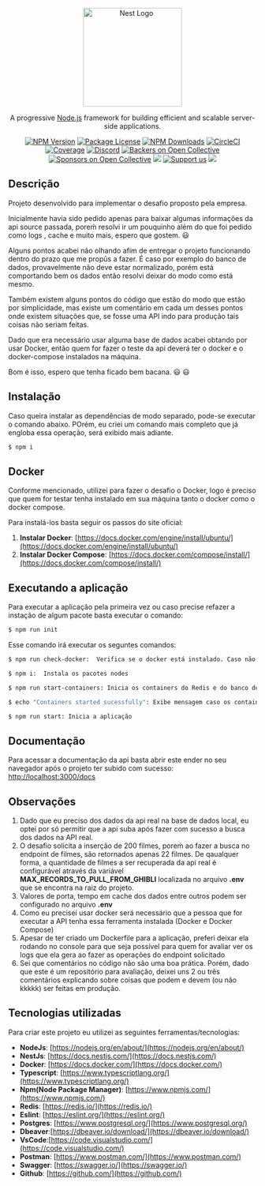 <p align="center">
  <a href="http://nestjs.com/" target="blank"><img src="https://nestjs.com/img/logo-small.svg" width="200" alt="Nest Logo" /></a>
</p>

[circleci-image]: https://img.shields.io/circleci/build/github/nestjs/nest/master?token=abc123def456
[circleci-url]: https://circleci.com/gh/nestjs/nest

  <p align="center">A progressive <a href="http://nodejs.org" target="_blank">Node.js</a> framework for building efficient and scalable server-side applications.</p>
    <p align="center">
<a href="https://www.npmjs.com/~nestjscore" target="_blank"><img src="https://img.shields.io/npm/v/@nestjs/core.svg" alt="NPM Version" /></a>
<a href="https://www.npmjs.com/~nestjscore" target="_blank"><img src="https://img.shields.io/npm/l/@nestjs/core.svg" alt="Package License" /></a>
<a href="https://www.npmjs.com/~nestjscore" target="_blank"><img src="https://img.shields.io/npm/dm/@nestjs/common.svg" alt="NPM Downloads" /></a>
<a href="https://circleci.com/gh/nestjs/nest" target="_blank"><img src="https://img.shields.io/circleci/build/github/nestjs/nest/master" alt="CircleCI" /></a>
<a href="https://coveralls.io/github/nestjs/nest?branch=master" target="_blank"><img src="https://coveralls.io/repos/github/nestjs/nest/badge.svg?branch=master#9" alt="Coverage" /></a>
<a href="https://discord.gg/G7Qnnhy" target="_blank"><img src="https://img.shields.io/badge/discord-online-brightgreen.svg" alt="Discord"/></a>
<a href="https://opencollective.com/nest#backer" target="_blank"><img src="https://opencollective.com/nest/backers/badge.svg" alt="Backers on Open Collective" /></a>
<a href="https://opencollective.com/nest#sponsor" target="_blank"><img src="https://opencollective.com/nest/sponsors/badge.svg" alt="Sponsors on Open Collective" /></a>
  <a href="https://paypal.me/kamilmysliwiec" target="_blank"><img src="https://img.shields.io/badge/Donate-PayPal-ff3f59.svg"/></a>
    <a href="https://opencollective.com/nest#sponsor"  target="_blank"><img src="https://img.shields.io/badge/Support%20us-Open%20Collective-41B883.svg" alt="Support us"></a>
  <a href="https://twitter.com/nestframework" target="_blank"><img src="https://img.shields.io/twitter/follow/nestframework.svg?style=social&label=Follow"></a>
</p>
  <!--[![Backers on Open Collective](https://opencollective.com/nest/backers/badge.svg)](https://opencollective.com/nest#backer)
  [![Sponsors on Open Collective](https://opencollective.com/nest/sponsors/badge.svg)](https://opencollective.com/nest#sponsor)-->

## Descrição

Projeto desenvolvido para implementar o desafio proposto pela empresa.

Inicialmente havia sido pedido apenas para baixar algumas informações da api source passada, poreḿ resolvi ir um pouquinho além do que foi pedido como logs , cache e muito mais, espero que gostem. 😃

Alguns pontos acabei não olhando afim de entregar o projeto funcionando dentro do prazo que me propûs a fazer. É caso por exemplo do banco de dados, provavelmente não deve estar normalizado, porém está comportando bem os dados então resolvi deixar do modo como está mesmo.

Também existem alguns pontos do código que estão do modo que estão por simplicidade, mas existe um comentário em cada um desses pontos onde existem situações que, se fosse uma API indo para produção tais coisas não seriam feitas.

Dado que era necessário usar alguma base de dados acabei obtando por usar Docker, então quem for fazer o teste da api deverá ter o docker e o docker-compose instalados na máquina.

Bom é isso, espero que tenha ficado bem bacana. 😃 😃

## Instalação

Caso queira instalar as dependências de modo separado, pode-se executar o comando abaixo. POrém, eu criei um comando mais completo que já engloba essa operação, será exibido mais adiante.

```bash
$ npm i
```

## Docker

Conforme mencionado, utilizei para fazer o desafio o Docker, logo é preciso que quem for testar tenha instalado em sua máquina tanto o docker como o docker compose.

Para instalá-los basta seguir os passos do site oficial:

1. **Instalar Docker**: [https://docs.docker.com/engine/install/ubuntu/](https://docs.docker.com/engine/install/ubuntu/)
2. **Instalar Docker Compose**: [https://docs.docker.com/compose/install/](https://docs.docker.com/compose/install/)

## Executando a aplicação

Para executar a aplicação pela primeira vez ou caso precise refazer a instação de algum pacote basta executar o comando:

```bash
$ npm run init
```

Esse comando irá executar os seguntes comandos:

```bash
$ npm run check-docker:  Verifica se o docker está instalado. Caso não esteja, será necessário fazer a instação manual
```

```bash
$ npm i:  Instala os pacotes nodes
```

```bash
$ npm run start-containers: Inicia os containers do Redis e do banco de dados Postgres
```

```bash
$ echo "Containers started sucessfully": Exibe mensagem caso os containers tenham iniciado com sucesso
```

```bash
$ npm run start: Inicia a aplicação
```

## Documentação

Para acessar a documentação da api basta abrir este ender no seu navegador após o projeto ter subido com sucesso: [http://localhost:3000/docs](http://localhost:3000/docs)

## Observações

1.  Dado que eu preciso dos dados da api real na base de dados local, eu optei por só permitir que a api suba após fazer com sucesso a busca dos dados na API real.
2.  O desafio solicita a inserção de 200 filmes, poreḿ ao fazer a busca no endpoint de filmes, são retornados apenas 22 filmes. De qaualquer forma, a quantidade de filmes a ser recuperada da api real é configurável através da variável **MAX_RECORDS_TO_PULL_FROM_GHIBLI** localizada no arquivo **.env** que se encontra na raiz do projeto.
3.  Valores de porta, tempo em cache dos dados entre outros podem ser configurado no arquivo **.env**
4.  Como eu precisei usar docker será necessário que a pessoa que for executar a API tenha essa ferramenta instalada (Docker e Docker Compose)
5.  Apesar de ter criado um Dockerfile para a aplicação, preferi deixar ela rodando no console para que seja possível para quem for avaliar ver os logs que ela gera ao fazer as operações do endpoint solicitado
6.  Sei que comentários no código não são uma boa prática. Porém, dado que este é um repositório para avaliação, deixei uns 2 ou três comentários explicando sobre coisas que podem e devem (ou não kkkkk) ser feitas em produção.

## Tecnologias utilizadas

Para criar este projeto eu utilizei as seguintes ferramentas/tecnologias:

- **NodeJs**: [https://nodejs.org/en/about/](https://nodejs.org/en/about/)
- **NestJs**: [https://docs.nestjs.com/](https://docs.nestjs.com/)
- **Docker**: [https://docs.docker.com/](https://docs.docker.com/)
- **Typescript**: [https://www.typescriptlang.org/](https://www.typescriptlang.org/)
- **Npm(Node Package Manager)**: [https://www.npmjs.com/](https://www.npmjs.com/)
- **Redis**: [https://redis.io/](https://redis.io/)
- **Eslint**: [https://eslint.org/](https://eslint.org/)
- **Postgres**: [https://www.postgresql.org/](https://www.postgresql.org/)
- **Dbeaver**:[https://dbeaver.io/download/](https://dbeaver.io/download/)
- **VsCode**:[https://code.visualstudio.com/](https://code.visualstudio.com/)
- **Postman**: [https://www.postman.com/](https://www.postman.com/)
- **Swagger**: [https://swagger.io/](https://swagger.io/)
- **Github**: [https://github.com/](https://github.com/)
